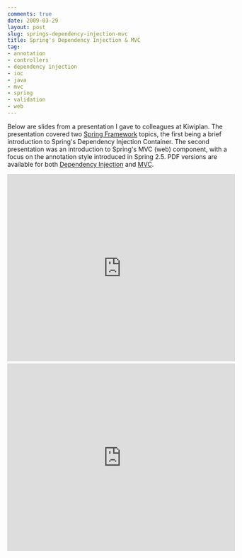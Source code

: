 ```yaml
---
comments: true
date: 2009-03-29
layout: post
slug: springs-dependency-injection-mvc
title: Spring's Dependency Injection & MVC
tag:
- annotation
- controllers
- dependency injection
- ioc
- java
- mvc
- spring
- validation
- web
---
```


Below are slides from a presentation I gave to colleagues at Kiwiplan. The presentation covered two [Spring Framework](http://www.springsource.org/) topics, the first being a brief introduction to Spring's Dependency Injection Container.  The second presentation was an introduction to Spring's MVC (web) component, with a focus on the annotation style introduced in Spring 2.5.  PDF versions are available for both [Dependency Injection](/attachments/spring_dependency_injection.pdf) and [MVC](/attachments/spring_mvc.pdf).

<iframe src="http://www.slideshare.net/slideshow/embed_code/1215690?rel=0" width="512" height="421" frameborder="0" marginwidth="0" marginheight="0" scrolling="no" style="border:1px solid #CCC;border-width:1px 1px 0;margin-bottom:5px" allowfullscreen> </iframe>

<iframe src="http://www.slideshare.net/slideshow/embed_code/1215689?rel=0" width="512" height="421" frameborder="0" marginwidth="0" marginheight="0" scrolling="no" style="border:1px solid #CCC;border-width:1px 1px 0;margin-bottom:5px" allowfullscreen> </iframe>
